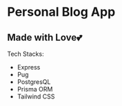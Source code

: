 # Personal Blog App
## Made with Love💕

Tech Stacks:
- Express
- Pug
- PostgresQL
- Prisma ORM
- Tailwind CSS